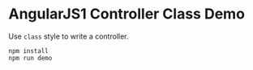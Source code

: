 AngularJS1 Controller Class Demo
================================

Use `class` style to write a controller.


```
npm install
npm run demo
```
